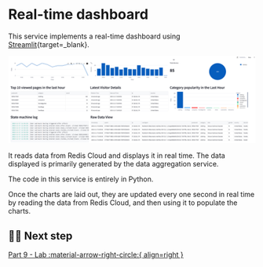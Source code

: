 # Real-time dashboard

This service implements a real-time dashboard using [Streamlit](https://streamlit.io/){target=_blank}. 

![Streamlit dashboard](./images/streamlit-dashboard.png)

It reads data from Redis Cloud and displays it in real time. The data displayed is primarily generated by the data aggregation service.

The code in this service is entirely in Python. 

Once the charts are laid out, they are updated every one second in real time by reading the data from Redis Cloud, and then using it to populate the charts.

## 🏃‍♀️ Next step

[Part 9 - Lab :material-arrow-right-circle:{ align=right }](./change-offer.md)
